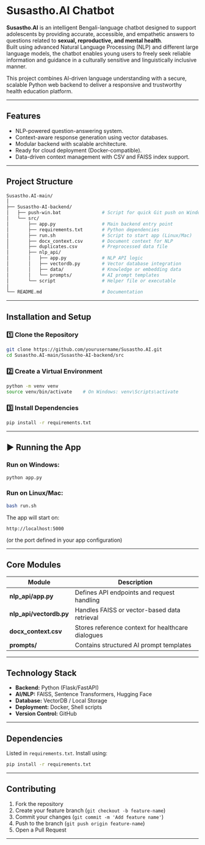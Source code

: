 
#  Susastho.AI Chatbot

**Susastho.AI** is an intelligent Bengali-language chatbot designed to support adolescents by providing accurate, accessible, and empathetic answers to questions related to **sexual, reproductive, and mental health**.  
Built using advanced Natural Language Processing (NLP) and different large language models, the chatbot enables young users to freely seek reliable information and guidance in a culturally sensitive and linguistically inclusive manner.  

This project combines AI-driven language understanding with a secure, scalable Python web backend to deliver a responsive and trustworthy health education platform.

---

##  Features
-  NLP-powered question-answering system.
-  Context-aware response generation using vector databases.
-  Modular backend with scalable architecture.
-  Ready for cloud deployment (Docker-compatible).
-  Data-driven context management with CSV and FAISS index support.

---

## Project Structure
```bash
Susastho.AI-main/
│
├── Susastho-AI-backend/
│   ├── push-win.bat               # Script for quick Git push on Windows
│   └── src/
│       ├── app.py                 # Main backend entry point
│       ├── requirements.txt       # Python dependencies
│       ├── run.sh                 # Script to start app (Linux/Mac)
│       ├── docx_context.csv       # Document context for NLP
│       ├── duplicates.csv         # Preprocessed data file
│       ├── nlp_api/
│       │   ├── app.py             # NLP API logic
│       │   ├── vectordb.py        # Vector database integration
│       │   ├── data/              # Knowledge or embedding data
│       │   └── prompts/           # AI prompt templates
│       └── script                 # Helper file or executable
│
└── README.md                      # Documentation
```

---

##  Installation and Setup

### 1️⃣ Clone the Repository
```bash
git clone https://github.com/yourusername/Susastho.AI.git
cd Susastho.AI-main/Susastho-AI-backend/src
```

### 2️⃣ Create a Virtual Environment
```bash
python -m venv venv
source venv/bin/activate    # On Windows: venv\Scripts\activate
```

### 3️⃣ Install Dependencies
```bash
pip install -r requirements.txt
```

---

## ▶️ Running the App

### Run on Windows:
```bash
python app.py
```

### Run on Linux/Mac:
```bash
bash run.sh
```

The app will start on:
```
http://localhost:5000
```
(or the port defined in your app configuration)

---

##  Core Modules
| Module | Description |
|--------|--------------|
| **nlp_api/app.py** | Defines API endpoints and request handling |
| **nlp_api/vectordb.py** | Handles FAISS or vector-based data retrieval |
| **docx_context.csv** | Stores reference context for healthcare dialogues |
| **prompts/** | Contains structured AI prompt templates |

---

##  Technology Stack
- **Backend:** Python (Flask/FastAPI)
- **AI/NLP:** FAISS, Sentence Transformers, Hugging Face
- **Database:** VectorDB / Local Storage
- **Deployment:** Docker, Shell scripts
- **Version Control:** GitHub

---

##  Dependencies
Listed in `requirements.txt`. Install using:
```bash
pip install -r requirements.txt
```

---

##  Contributing
1. Fork the repository  
2. Create your feature branch (`git checkout -b feature-name`)  
3. Commit your changes (`git commit -m 'Add feature name'`)  
4. Push to the branch (`git push origin feature-name`)  
5. Open a Pull Request  

---


